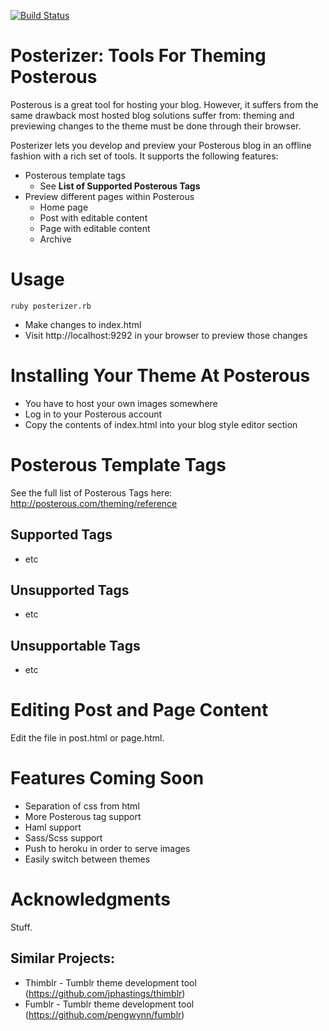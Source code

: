 [![Build Status](https://secure.travis-ci.org/jessmartin/posterizer.png)](http://travis-ci.org/jessmartin/posterizer)

# Posterizer: Tools For Theming Posterous

Posterous is a great tool for hosting your blog. However, it suffers
from the same drawback most hosted blog solutions suffer from: theming
and previewing changes to the theme must be done through their browser.

Posterizer lets you develop and preview your Posterous blog in an 
offline fashion with a rich set of tools.  It supports the following
features:
* Posterous template tags
  * See __List of Supported Posterous Tags__
* Preview different pages within Posterous
  * Home page
  * Post with editable content
  * Page with editable content
  * Archive

# Usage

    ruby posterizer.rb

* Make changes to index.html
* Visit http://localhost:9292 in your browser to preview those changes

# Installing Your Theme At Posterous

* You have to host your own images somewhere
* Log in to your Posterous account
* Copy the contents of index.html into your blog style editor section

# Posterous Template Tags

See the full list of Posterous Tags here: http://posterous.com/theming/reference

## Supported Tags

* etc

## Unsupported Tags

* etc

## Unsupportable Tags

* etc

# Editing Post and Page Content

Edit the file in post.html or page.html.

# Features Coming Soon

* Separation of css from html
* More Posterous tag support
* Haml support
* Sass/Scss support
* Push to heroku in order to serve images
* Easily switch between themes

# Acknowledgments

Stuff.

## Similar Projects:

* Thimblr - Tumblr theme development tool (https://github.com/jphastings/thimblr)
* Fumblr - Tumblr theme development tool (https://github.com/pengwynn/fumblr)
